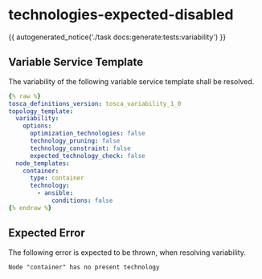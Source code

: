 # technologies-expected-disabled

{{ autogenerated_notice('./task docs:generate:tests:variability') }}


## Variable Service Template

The variability of the following variable service template shall be resolved.

```yaml linenums="1"
{% raw %}
tosca_definitions_version: tosca_variability_1_0
topology_template:
  variability:
    options:
      optimization_technologies: false
      technology_pruning: false
      technology_constraint: false
      expected_technology_check: false
  node_templates:
    container:
      type: container
      technology:
        - ansible:
            conditions: false
{% endraw %}
```





## Expected Error

The following error is expected to be thrown, when resolving variability.

```text linenums="1"
Node "container" has no present technology
```
